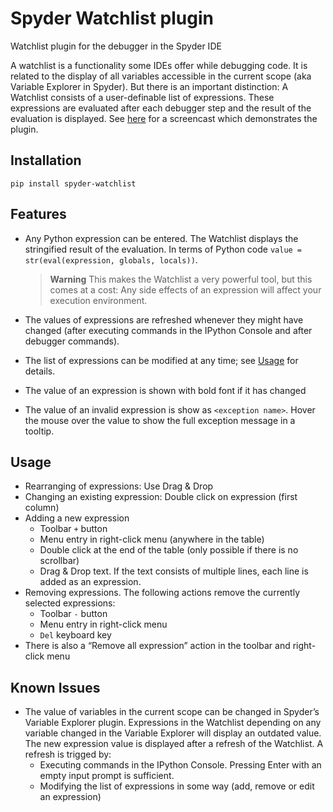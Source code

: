 # Spyder Watchlist plugin

Watchlist plugin for the debugger in the Spyder IDE

A watchlist is a functionality some IDEs offer while debugging code. It is
related to the display of all variables accessible in the current scope (aka
Variable Explorer in Spyder). But there is an important distinction: A Watchlist
consists of a user-definable list of expressions. These expressions are
evaluated after each debugger step and the result of the evaluation is
displayed. See [here](https://github.com/spyder-ide/spyder/issues/16438) for a
screencast which demonstrates the plugin.


## Installation

    pip install spyder-watchlist

## Features

* Any Python expression can be entered. The Watchlist displays the stringified
  result of the evaluation. In terms of Python code `value =
  str(eval(expression, globals, locals))`.

  > **Warning**
  > This makes the Watchlist a very powerful tool, but this comes at a cost: Any
  > side effects of an expression will affect your execution environment.

* The values of expressions are refreshed whenever they might have changed
  (after executing commands in the IPython Console and after debugger commands).
* The list of expressions can be modified at any time; see [Usage](#usage) for
  details.
* The value of an expression is shown with bold font if it has changed
* The value of an invalid expression is show as `<exception name>`. Hover the
  mouse over the value to show the full exception message in a tooltip.

## Usage

* Rearranging of expressions: Use Drag & Drop
* Changing an existing expression: Double click on expression (first column)
* Adding a new expression
  * Toolbar `+` button
  * Menu entry in right-click menu (anywhere in the table)
  * Double click at the end of the table (only possible if there is no
    scrollbar)
  * Drag & Drop text. If the text consists of multiple lines, each line is added
    as an expression.
* Removing expressions. The following actions remove the currently selected
  expressions:
  * Toolbar `-` button
  * Menu entry in right-click menu
  * `Del` keyboard key
* There is also a “Remove all expression” action in the toolbar and right-click
  menu

## Known Issues

* The value of variables in the current scope can be changed in Spyder’s
  Variable Explorer plugin. Expressions in the Watchlist depending on any
  variable changed in the Variable Explorer will display an outdated value. The
  new expression value is displayed after a refresh of the Watchlist. A
  refresh is trigged by:
  * Executing commands in the IPython Console. Pressing Enter with an empty
    input prompt is sufficient.
  * Modifying the list of expressions in some way (add, remove or edit an
    expression)
